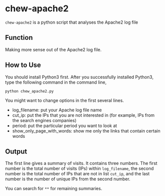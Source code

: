 # chew-apache2
`chew-apache2` is a python script that analyses the Apache2 log file

Function
---------

Making more sense out of the Apache2 log file.

How to Use
----------

You should install Python3 first.  After you successfully installed Python3,  type the following command in the command line, 

`python chew_apache2.py`

You might want to change options in the first several lines.  

- log_filename: put your Apache log file name
- cut_ip: put the IPs that you are not interested in (for example, IPs from the search engines companies)
- period: put the particular period you want to look at
- show_only_page_with_words: show me only the links that contain certain words

Output
------

The first line gives a summary of visits.  It contains three numbers.  The first number is the total number of visits (IPs) within `log_filename`, the second number is the total number of IPs that are not in list `cut_ip`, and the last number is the number of unique IPs from the second number.

You can search for `**` for remaining summaries.

